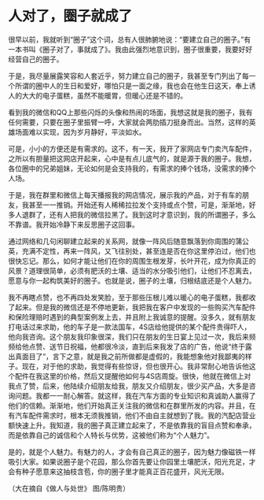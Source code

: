 # 人对了，圈子就成了

很早以前，我就听到“圈子”这个词，总有人很肺腑地说：“要建立自己的圈子。”有一本书叫《圈子对了，事就成了》。我由此强烈地意识到，圈子很重要，我要好好经营自己的圈子。 

于是，我尽量展露笑容和人套近乎，努力建立自己的圈子，我甚至专门列出了每一个所谓的圈中人的生日和爱好，哪怕只是一面之缘，我也会在他生日这天，奉上诱人的大大的电子蛋糕，虽然不能暖胃，但暖心还是不错的。 

看到我的微信和QQ上那些闪烁的头像和热闹的场面，我想这就是我的圈子，我有任何需要，只要在圈子里振臂一呼，大家就会两肋插刀挺身而出。当然，这样的英雄场面难以实现，因为岁月静好，平淡如水。 

可是，小小的方便还是有需求的。这不，有一天，我开了家网店专门卖汽车配件，之所以有胆量把这网店开起来，心中是有点儿底气的，就是源于我的圈子。我想，各位圈中的兄弟姐妹，无论如何是会支持我的，有需求的捧个钱场，没需求的捧个人场。 

于是，我在群里和微信上每天播报我的网店情况，展示我的产品，对于有车的朋友，我甚至一一推销。开始还有人稀稀拉拉发个支持或点个赞，可是，渐渐地，好多人退群了，还有人把我的微信拉黑了。我到这时才意识到，我的所谓圈子，多么不靠谱。我开始冷静下来反思圈子这回事。 

通过网络和几句闲聊建立起来的关系网，就像一阵风后随意飘落到你周围的蒲公英，充满不定性，再来一阵风，又飞往别处，甚至连是否在你这里停泊过，他们也很快忘记。那么，如何才能让他们在你的周围生根发芽，长叶开花，成为你真正的风景？道理很简单，必须有肥沃的土壤、适当的水分吸引他们，让他们不忍离去，愿意与你一起构筑美好的圈子。也就是说，圈子的土壤，归根结底还是个人魅力。 

我不再瞎点赞，也不再四处发笑脸，至于那些压根儿难以暖心的电子蛋糕，我都收了起来。但是我的微信还是不停地更新，我把我在客户中发现的一些购买汽车配件和保险理赔时遇到的典型案例发上去，并且附上我诚意的提醒。没多久，就有朋友打电话过来求助，他的车子是一款法国车，4S店给他提供的某个配件贵得吓人，他向我咨询。这个朋友我印象很深，我们只在朋友的生日宴上见过一次，我后来频频给他点赞、送节日祝福，他都很冷淡，直到后来我发了店的广告，他说“终于露出真面目了”，言下之意，就是我之前所做都是虚假的，我能想象他对我鄙夷的样子。现在，对于他的求助，我觉得有些惊讶，但也很开心。我非常耐心地告诉他这个配件在我这里的价格，然后又提醒他如何与4S店周旋。很快，他就在微信上对我点了赞，后来，他陆续介绍朋友给我，朋友又介绍朋友，很少买产品，大多是咨询问题。我都一一耐心解答。就这样，我在汽车方面的专业知识和真诚助人赢得了他们的信赖。渐渐地，他们开始真正关注我的微信和在群里所发的内容。并且，在有汽车配件需求时，根本无须我推销，他们不由自主就想到了我。我的汽配店营业额快速上升。我知道，我的圈子真正建立起来了，不是依靠我的盲目点赞和奉承，而是依靠自己的诚信和个人特长与优势，这被他们称为“个人魅力”。 

是的，就是个人魅力。有魅力的人，才会有自己真正的圈子，因为魅力像磁铁一样吸引大家。如果说圈子是个花园，那么你首先要让你园里土壤肥沃，阳光充足，才会有种子愿意来这抽枝含苞，你的圈子里才能真正百花盛开，风光无限。 

（大在摘自《做人与处世》 图/陈明贵）